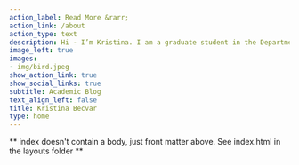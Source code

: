 ```yaml
---
action_label: Read More &rarr;
action_link: /about
action_type: text
description: Hi - I’m Kristina. I am a graduate student in the Department of Social and Behavioral Sciences at University of Massachusetts Amherst pursuing a M.S. in Data Analytics and Computation for Social Sciences. This is my personal website which contains info about my research and where I blog about various topics of interest in the realm of social sciences and data analytics. Please browse around, and feel free to leave a comment.
image_left: true
images:
- img/bird.jpeg
show_action_link: true
show_social_links: true
subtitle: Academic Blog
text_align_left: false
title: Kristina Becvar
type: home
---
```


** index doesn't contain a body, just front matter above.
See index.html in the layouts folder **
